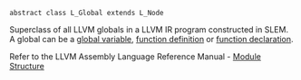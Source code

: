
```
abstract class L_Global extends L_Node
```
Superclass of all LLVM globals in a LLVM IR program constructed in SLEM. A global can be a [global variable](L_GlobalVariable.md), [function definition](L_FunctionDefinition.md) or [function declaration](L_FunctionDeclaration.md).

Refer to the LLVM Assembly Language Reference Manual - [Module Structure](http://llvm.org/docs/LangRef.html#modulestructure)